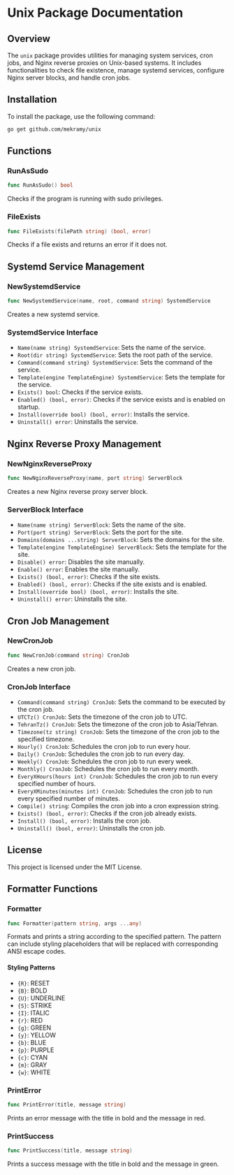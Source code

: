 # Unix Package Documentation

## Overview

The `unix` package provides utilities for managing system services, cron jobs, and Nginx reverse proxies on Unix-based systems. It includes functionalities to check file existence, manage systemd services, configure Nginx server blocks, and handle cron jobs.

## Installation

To install the package, use the following command:

```sh
go get github.com/mekramy/unix
```

## Functions

### RunAsSudo

```go
func RunAsSudo() bool
```

Checks if the program is running with sudo privileges.

### FileExists

```go
func FileExists(filePath string) (bool, error)
```

Checks if a file exists and returns an error if it does not.

## Systemd Service Management

### NewSystemdService

```go
func NewSystemdService(name, root, command string) SystemdService
```

Creates a new systemd service.

### SystemdService Interface

- `Name(name string) SystemdService`: Sets the name of the service.
- `Root(dir string) SystemdService`: Sets the root path of the service.
- `Command(command string) SystemdService`: Sets the command of the service.
- `Template(engine TemplateEngine) SystemdService`: Sets the template for the service.
- `Exists() bool`: Checks if the service exists.
- `Enabled() (bool, error)`: Checks if the service exists and is enabled on startup.
- `Install(override bool) (bool, error)`: Installs the service.
- `Uninstall() error`: Uninstalls the service.

## Nginx Reverse Proxy Management

### NewNginxReverseProxy

```go
func NewNginxReverseProxy(name, port string) ServerBlock
```

Creates a new Nginx reverse proxy server block.

### ServerBlock Interface

- `Name(name string) ServerBlock`: Sets the name of the site.
- `Port(port string) ServerBlock`: Sets the port for the site.
- `Domains(domains ...string) ServerBlock`: Sets the domains for the site.
- `Template(engine TemplateEngine) ServerBlock`: Sets the template for the site.
- `Disable() error`: Disables the site manually.
- `Enable() error`: Enables the site manually.
- `Exists() (bool, error)`: Checks if the site exists.
- `Enabled() (bool, error)`: Checks if the site exists and is enabled.
- `Install(override bool) (bool, error)`: Installs the site.
- `Uninstall() error`: Uninstalls the site.

## Cron Job Management

### NewCronJob

```go
func NewCronJob(command string) CronJob
```

Creates a new cron job.

### CronJob Interface

- `Command(command string) CronJob`: Sets the command to be executed by the cron job.
- `UTCTz() CronJob`: Sets the timezone of the cron job to UTC.
- `TehranTz() CronJob`: Sets the timezone of the cron job to Asia/Tehran.
- `Timezone(tz string) CronJob`: Sets the timezone of the cron job to the specified timezone.
- `Hourly() CronJob`: Schedules the cron job to run every hour.
- `Daily() CronJob`: Schedules the cron job to run every day.
- `Weekly() CronJob`: Schedules the cron job to run every week.
- `Monthly() CronJob`: Schedules the cron job to run every month.
- `EveryXHours(hours int) CronJob`: Schedules the cron job to run every specified number of hours.
- `EveryXMinutes(minutes int) CronJob`: Schedules the cron job to run every specified number of minutes.
- `Compile() string`: Compiles the cron job into a cron expression string.
- `Exists() (bool, error)`: Checks if the cron job already exists.
- `Install() (bool, error)`: Installs the cron job.
- `Uninstall() (bool, error)`: Uninstalls the cron job.

## License

This project is licensed under the MIT License.

## Formatter Functions

### Formatter

```go
func Formatter(pattern string, args ...any)
```

Formats and prints a string according to the specified pattern. The pattern can include styling placeholders that will be replaced with corresponding ANSI escape codes.

#### Styling Patterns

- `{R}`: RESET
- `{B}`: BOLD
- `{U}`: UNDERLINE
- `{S}`: STRIKE
- `{I}`: ITALIC
- `{r}`: RED
- `{g}`: GREEN
- `{y}`: YELLOW
- `{b}`: BLUE
- `{p}`: PURPLE
- `{c}`: CYAN
- `{m}`: GRAY
- `{w}`: WHITE

### PrintError

```go
func PrintError(title, message string)
```

Prints an error message with the title in bold and the message in red.

### PrintSuccess

```go
func PrintSuccess(title, message string)
```

Prints a success message with the title in bold and the message in green.

